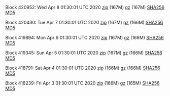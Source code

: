Block 420952: Wed Apr  8 01:30:01 UTC 2020 [zip](https://files.01coin.io/mainnet/2020-04-08/bootstrap.dat.zip) (167M) [gz](https://files.01coin.io/mainnet/2020-04-08/bootstrap.dat.tar.gz) (167M) [SHA256](https://files.01coin.io/mainnet/2020-04-08/sha256.txt) [MD5](https://files.01coin.io/mainnet/2020-04-08/md5.txt)

Block 420430: Tue Apr  7 01:30:01 UTC 2020 [zip](https://files.01coin.io/mainnet/2020-04-07/bootstrap.dat.zip) (167M) [gz](https://files.01coin.io/mainnet/2020-04-07/bootstrap.dat.tar.gz) (166M) [SHA256](https://files.01coin.io/mainnet/2020-04-07/sha256.txt) [MD5](https://files.01coin.io/mainnet/2020-04-07/md5.txt)

Block 419894: Mon Apr  6 01:30:01 UTC 2020 [zip](https://files.01coin.io/mainnet/2020-04-06/bootstrap.dat.zip) (167M) [gz](https://files.01coin.io/mainnet/2020-04-06/bootstrap.dat.tar.gz) (166M) [SHA256](https://files.01coin.io/mainnet/2020-04-06/sha256.txt) [MD5](https://files.01coin.io/mainnet/2020-04-06/md5.txt)

Block 419345: Sun Apr  5 01:30:01 UTC 2020 [zip](https://files.01coin.io/mainnet/2020-04-05/bootstrap.dat.zip) (167M) [gz](https://files.01coin.io/mainnet/2020-04-05/bootstrap.dat.tar.gz) (166M) [SHA256](https://files.01coin.io/mainnet/2020-04-05/sha256.txt) [MD5](https://files.01coin.io/mainnet/2020-04-05/md5.txt)

Block 418791: Sat Apr  4 01:30:01 UTC 2020 [zip](https://files.01coin.io/mainnet/2020-04-04/bootstrap.dat.zip) (166M) [gz](https://files.01coin.io/mainnet/2020-04-04/bootstrap.dat.tar.gz) (166M) [SHA256](https://files.01coin.io/mainnet/2020-04-04/sha256.txt) [MD5](https://files.01coin.io/mainnet/2020-04-04/md5.txt)

Block 418239: Fri Apr  3 01:30:01 UTC 2020 [zip](https://files.01coin.io/mainnet/2020-04-03/bootstrap.dat.zip) (166M) [gz](https://files.01coin.io/mainnet/2020-04-03/bootstrap.dat.tar.gz) (165M) [SHA256](https://files.01coin.io/mainnet/2020-04-03/sha256.txt) [MD5](https://files.01coin.io/mainnet/2020-04-03/md5.txt)
